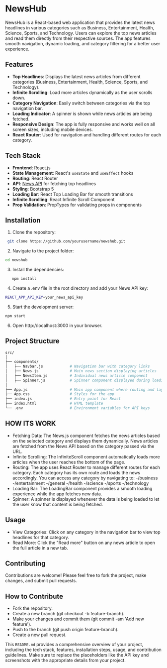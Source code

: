 # NewsHub

NewsHub is a React-based web application that provides the latest news headlines in various categories such as Business, Entertainment, Health, Science, Sports, and Technology. Users can explore the top news articles and read them directly from their respective sources. The app features smooth navigation, dynamic loading, and category filtering for a better user experience.

## Features

- **Top Headlines**: Displays the latest news articles from different categories (Business, Entertainment, Health, Science, Sports, and Technology).
- **Infinite Scrolling**: Load more articles dynamically as the user scrolls down.
- **Category Navigation**: Easily switch between categories via the top navigation bar.
- **Loading Indicator**: A spinner is shown while news articles are being fetched.
- **Responsive Design**: The app is fully responsive and works well on all screen sizes, including mobile devices.
- **React Router**: Used for navigation and handling different routes for each category.

## Tech Stack

- **Frontend**: React.js
- **State Management**: React's `useState` and `useEffect` hooks
- **Routing**: React Router
- **API**: [News API](https://newsapi.org/) for fetching top headlines
- **Styling**: Bootstrap 5
- **Loading Bar**: React Top Loading Bar for smooth transitions
- **Infinite Scrolling**: React Infinite Scroll Component
- **Prop Validation**: PropTypes for validating props in components

## Installation

1. Clone the repository:
  ```bash
   git clone https://github.com/yourusername/newshub.git
  ```
2. Navigate to the project folder:
```bash
cd newshub
```
3. Install the dependencies:
```bash
   npm install
```
4. Create a .env file in the root directory and add your News API key:
```bash
REACT_APP_API_KEY=your_news_api_key
```
5. Start the development server:
```bash
npm start
```
6. Open http://localhost:3000 in your browser.

## Project Structure
```bash
src/
│
├── components/
│   ├── Navbar.js            # Navigation bar with category links
│   ├── News.js              # Main news section displaying articles
│   ├── NewsItem.js          # Individual news article component
│   ├── Spinner.js           # Spinner component displayed during loading
│
├── App.js                   # Main app component where routing and layout are defined
├── App.css                  # Styles for the app
├── index.js                 # Entry point for React
├── index.html               # HTML template
└── .env                     # Environment variables for API keys
```

## HOW ITS WORK

- Fetching Data: The News.js component fetches the news articles based on the selected category and displays them dynamically. News articles are fetched from the News API based on the category passed via the URL.
- Infinite Scrolling: The InfiniteScroll component automatically loads more articles when the user reaches the bottom of the page.
- Routing: The app uses React Router to manage different routes for each category. Each category has its own route and loads the news accordingly. You can access any category by navigating to:
   -/business
   -/entertainment
   -/general
   -/health
   -/science
   -/sports
   -/technology
- Loading Bar: The LoadingBar component provides a smooth loading experience while the app fetches new data.
- Spinner: A spinner is displayed whenever the data is being loaded to let the user know that content is being fetched.

## Usage

- View Categories: Click on any category in the navigation bar to view top headlines for that category.
- Read More: Click the "Read more" button on any news article to open the full article in a new tab.

## Contributing
Contributions are welcome! Please feel free to fork the project, make changes, and submit pull requests.

## How to Contribute
- Fork the repository.
- Create a new branch (git checkout -b feature-branch).
- Make your changes and commit them (git commit -am 'Add new feature').
- Push to the branch (git push origin feature-branch).
- Create a new pull request.

This `README.md` provides a comprehensive overview of your project, including the tech stack, features, installation steps, usage, and contribution guidelines. Make sure to replace the placeholders like the API key and screenshots with the appropriate details from your project.
